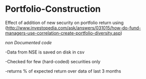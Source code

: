 # Portfolio-Construction
Effect of addition of new security on portfolio return using (http://www.investopedia.com/ask/answers/031015/how-do-fund-managers-use-correlation-create-portfolio-diversity.asp)

*non Documented code*

-Data from NSE is saved on disk in csv

-Checked for few (hard-coded) securities only

-returns % of expected return over data of last 3 months
